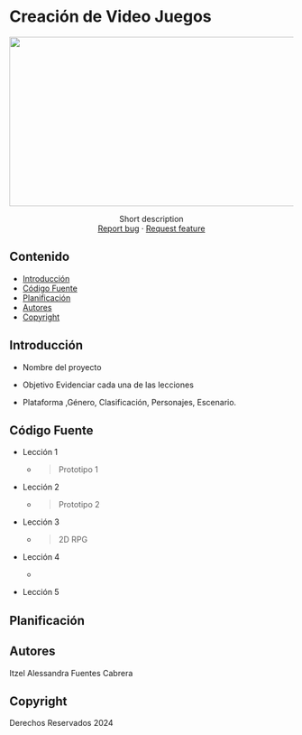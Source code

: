 # Creación de Video Juegos
<p align="center">
    <img src="https://user-images.githubusercontent.com/8560750/195950148-0c0df38e-5f96-45ae-87c3-6922738c612d.jpg" alt="Logo" width=1200 height=300>

  <p align="center">
    Short description
    <br>
    <a href="https://reponame/issues/new?template=bug.md">Report bug</a>
    ·
    <a href="https://reponame/issues/new?template=feature.md&labels=feature">Request feature</a>
  </p>
</p>


## Contenido

- [Introducción](#introducción)
- [Código Fuente](#código-fuente)
- [Planificación](#planificación)
- [Autores](#autores)
- [Copyright](#copyright)


## Introducción

- Nombre del proyecto
  
- Objetivo
  Evidenciar cada una de las lecciones 
- Plataforma ,Género, Clasificación, Personajes, Escenario.
  


## Código Fuente

* Lección 1
  * > Prototipo 1
* Lección 2
  * > Prototipo 2
* Lección 3
  * > 2D RPG
* Lección 4
  * > 
* Lección 5
  


## Planificación


## Autores
Itzel Alessandra Fuentes Cabrera

## Copyright
Derechos Reservados 2024
